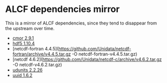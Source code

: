 # ALCF dependencies mirror

This is a mirror of ALCF dependencies, since they tend to disappear from the
upstream over time.

- [cmor 2.9.1](http://deb.debian.org/debian/pool/main/c/cmor/cmor_2.9.1.orig.tar.xz)
- [hdf5 1.10.4](https://www.hdfgroup.org/package/source-gzip-4/?wpdmdl=13048&refresh=5c5b7b652d45b1549499237)
- [netcdf-fortran 4.4.5](https://github.com/Unidata/netcdf-fortran/archive/v4.4.5.tar.gz -O
  netcdf-fortran-v4.4.5.tar.gz)
- [netcdf 4.6.2](https://github.com/Unidata/netcdf-c/archive/v4.6.2.tar.gz -O netcdf-v4.6.2.tar.gz)
- [udunits 2.2.26](ftp://ftp.unidata.ucar.edu/pub/udunits/udunits-2.2.26.tar.gz)
- [uuid 1.6.2](http://deb.debian.org/debian/pool/main/o/ossp-uuid/ossp-uuid_1.6.2.orig.tar.gz)
